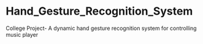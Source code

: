 # Hand_Gesture_Recognition_System
College Project- A dynamic hand gesture recognition system for controlling music player
